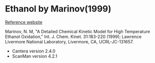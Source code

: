 Ethanol by Marinov(1999)
===========
[Reference website](https://combustion.llnl.gov/archived-mechanisms/ethanol)

Marinov, N. M, "A Detailed Chemical Kinetic Model for High Temperature Ethanol Oxidation," Int. J. Chem. Kinet. 31:183-220 (1999); Lawrence Livermore National Laboratory, Livermore, CA, UCRL-JC-131657.  

- Cantera version 2.4.0
- ScanMan version 4.2.1
